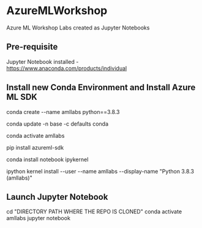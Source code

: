 # AzureMLWorkshop
Azure ML Workshop Labs created as Jupyter Notebooks

## Pre-requisite 

Jupyter Notebook installed - https://www.anaconda.com/products/individual

## Install new Conda Environment and Install Azure ML SDK

conda create --name amllabs python==3.8.3

conda update -n base -c defaults conda

conda activate amllabs

pip install azureml-sdk

conda install notebook ipykernel

ipython kernel install --user --name amllabs --display-name "Python 3.8.3 (amllabs)"

## Launch Jupyter Notebook
cd "DIRECTORY PATH WHERE THE REPO IS CLONED"
conda activate amllabs
jupyter notebook
